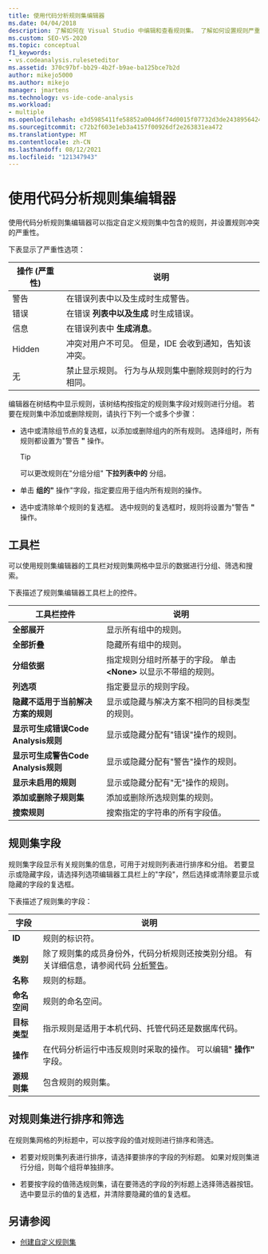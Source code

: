 ```yaml
---
title: 使用代码分析规则集编辑器
ms.date: 04/04/2018
description: 了解如何在 Visual Studio 中编辑和查看规则集。 了解如何设置规则严重性、在自定义集内指定规则，以及如何调整规则集网格中的数据。
ms.custom: SEO-VS-2020
ms.topic: conceptual
f1_keywords:
- vs.codeanalysis.ruleseteditor
ms.assetid: 370c97bf-bb29-4b2f-b9ae-ba125bce7b2d
author: mikejo5000
ms.author: mikejo
manager: jmartens
ms.technology: vs-ide-code-analysis
ms.workload:
- multiple
ms.openlocfilehash: e3d5985411fe58852a004d6f74d0015f07732d3de243895642492282a50367df
ms.sourcegitcommit: c72b2f603e1eb3a4157f00926df2e263831ea472
ms.translationtype: MT
ms.contentlocale: zh-CN
ms.lasthandoff: 08/12/2021
ms.locfileid: "121347943"
---
```

# <a name="use-the-code-analysis-rule-set-editor"></a>使用代码分析规则集编辑器

使用代码分析规则集编辑器可以指定自定义规则集中包含的规则，并设置规则冲突的严重性。

下表显示了严重性选项：

|操作 (严重性) |说明|
|-|-|
|警告|在错误列表中以及生成时生成警告。|
|错误|在错误 **列表中以及生成** 时生成错误。|
|信息|在错误列表中 **生成消息**。|
|Hidden|冲突对用户不可见。 但是，IDE 会收到通知，告知该冲突。|
|无|禁止显示规则。 行为与从规则集中删除规则时的行为相同。|

编辑器在树结构中显示规则，该树结构按指定的规则集字段对规则进行分组。 若要在规则集中添加或删除规则，请执行下列一个或多个步骤：

- 选中或清除组节点的复选框，以添加或删除组内的所有规则。 选择组时，所有规则都设置为"警告 **"** 操作。

   > [!TIP]
   > 可以更改规则在"分组分组" **下拉列表中的** 分组。

- 单击 **组的"** 操作"字段，指定要应用于组内所有规则的操作。

- 选中或清除单个规则的复选框。 选中规则的复选框时，规则将设置为"警告 **"** 操作。

## <a name="toolbar"></a>工具栏

可以使用规则集编辑器的工具栏对规则集网格中显示的数据进行分组、筛选和搜索。

下表描述了规则集编辑器工具栏上的控件。

|工具栏控件|说明|
|---------------------|-----------------|
|**全部展开**|显示所有组中的规则。|
|**全部折叠**|隐藏所有组中的规则。|
|**分组依据**|指定规则分组时所基于的字段。 单击 **\<None>** 以显示不带组的规则。|
|**列选项**|指定要显示的规则字段。|
|**隐藏不适用于当前解决方案的规则**|显示或隐藏与解决方案不相同的目标类型的规则。|
|**显示可生成错误Code Analysis规则**|显示或隐藏分配有"错误"操作的规则。|
|**显示可生成警告Code Analysis规则**|显示或隐藏分配有"警告"操作的规则。|
|**显示未启用的规则**|显示或隐藏分配有"无"操作的规则。|
|**添加或删除子规则集**|添加或删除所选规则集的规则。|
|**搜索规则**|搜索指定的字符串的所有字段值。|

## <a name="rule-set-fields"></a>规则集字段

规则集字段显示有关规则集的信息，可用于对规则列表进行排序和分组。 若要显示或隐藏字段，请选择列选项编辑器工具栏上的"字段"，然后选择或清除要显示或隐藏的字段的复选框。

下表描述了规则集的字段：

|字段|说明|
|-----------|-----------------|
|**ID**|规则的标识符。|
|**类别**|除了规则集的成员身份外，代码分析规则还按类别分组。 有关详细信息，请参阅代码 [分析警告](/dotnet/fundamentals/code-analysis/quality-rules/index)。|
|**名称**|规则的标题。|
|**命名空间**|规则的命名空间。|
|**目标类型**|指示规则是适用于本机代码、托管代码还是数据库代码。|
|**操作**|在代码分析运行中违反规则时采取的操作。 可以编辑" **操作"** 字段。|
|**源规则集**|包含规则的规则集。|

## <a name="sort-and-filter-rule-sets"></a>对规则集进行排序和筛选

在规则集网格的列标题中，可以按字段的值对规则进行排序和筛选。

- 若要对规则集列表进行排序，请选择要排序的字段的列标题。 如果对规则集进行分组，则每个组将单独排序。

- 若要按字段的值筛选规则集，请在要筛选的字段的列标题上选择筛选器按钮。 选中要显示的值的复选框，并清除要隐藏的值的复选框。

## <a name="see-also"></a>另请参阅

- [创建自定义规则集](../code-quality/how-to-create-a-custom-rule-set.md)
